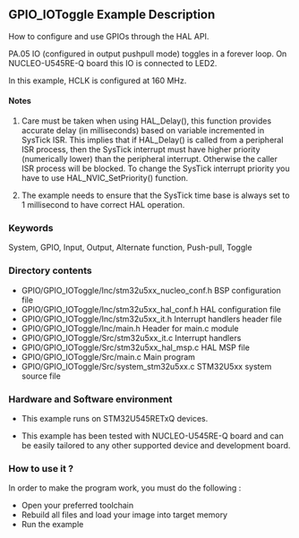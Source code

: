 ## <b>GPIO_IOToggle Example Description</b>

How to configure and use GPIOs through the HAL API.

PA.05 IO (configured in output pushpull mode) toggles in a forever loop.
On NUCLEO-U545RE-Q board this IO is connected to LED2.

In this example, HCLK is configured at 160 MHz.

#### <b>Notes</b>

 1. Care must be taken when using HAL_Delay(), this function provides accurate delay (in milliseconds)
    based on variable incremented in SysTick ISR. This implies that if HAL_Delay() is called from
    a peripheral ISR process, then the SysTick interrupt must have higher priority (numerically lower)
    than the peripheral interrupt. Otherwise the caller ISR process will be blocked.
    To change the SysTick interrupt priority you have to use HAL_NVIC_SetPriority() function.

 2. The example needs to ensure that the SysTick time base is always set to 1 millisecond
    to have correct HAL operation.

### <b>Keywords</b>

System, GPIO, Input, Output, Alternate function, Push-pull, Toggle

### <b>Directory contents</b>

  - GPIO/GPIO_IOToggle/Inc/stm32u5xx_nucleo_conf.h     BSP configuration file
  - GPIO/GPIO_IOToggle/Inc/stm32u5xx_hal_conf.h    HAL configuration file
  - GPIO/GPIO_IOToggle/Inc/stm32u5xx_it.h          Interrupt handlers header file
  - GPIO/GPIO_IOToggle/Inc/main.h                  Header for main.c module  
  - GPIO/GPIO_IOToggle/Src/stm32u5xx_it.c          Interrupt handlers
  - GPIO/GPIO_IOToggle/Src/stm32u5xx_hal_msp.c     HAL MSP file
  - GPIO/GPIO_IOToggle/Src/main.c                  Main program
  - GPIO/GPIO_IOToggle/Src/system_stm32u5xx.c      STM32U5xx system source file

### <b>Hardware and Software environment</b>

  - This example runs on STM32U545RETxQ devices.

  - This example has been tested with NUCLEO-U545RE-Q board and can be
    easily tailored to any other supported device and development board.

### <b>How to use it ?</b>

In order to make the program work, you must do the following :

 - Open your preferred toolchain
 - Rebuild all files and load your image into target memory
 - Run the example


